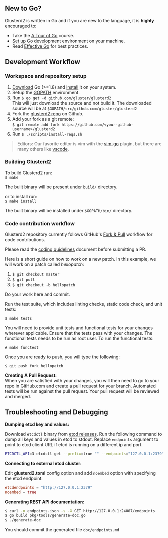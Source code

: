 ## New to Go?
Glusterd2 is written in Go and if you are new to the language, it is **highly** encouraged to:

* Take the [A Tour of Go](http://tour.golang.org/welcome/1) course.
* [Set up](https://golang.org/doc/code.html) Go development environment on your machine.
* Read [Effective Go](https://golang.org/doc/effective_go.html) for best practices.

## Development Workflow

### Workspace and repository setup

1. [Download](https://golang.org/dl/) Go (>=1.8) and [install](https://golang.org/doc/install) it on your system.
1. Setup the [GOPATH](http://www.g33knotes.org/2014/07/60-second-count-down-to-go.html) environment.
1. Run `$ go get -d github.com/gluster/glusterd2`  
   This will just download the source and not build it. The downloaded source will be at `$GOPATH/src/github.com/gluster/glusterd2`
1. Fork the [glusterd2 repo](https://github.com/gluster/glusterd2) on Github.  
1. Add your fork as a git remote:  
   `$ git remote add fork https://github.com/<your-github-username>/glusterd2`
1. Run `$ ./scripts/install-reqs.sh`

>  Editors: Our favorite editor is vim with the [vim-go](https://github.com/fatih/vim-go) plugin, but there are many others like [vscode](https://github.com/Microsoft/vscode-go).

### Building Glusterd2

To build Glusterd2 run:  
`$ make`

The built binary will be present under `build/` directory.

or to install run:  
`$ make install`

The built binary will be installed under `$GOPATH/bin/` directory.

### Code contribution workflow

Glusterd2 repository currently follows GitHub's [Fork & Pull](https://help.github.com/articles/about-pull-requests/) workflow for code contributions.

Please read the [coding guidelines](coding.md) document before submitting a PR.

Here is a short guide on how to work on a new patch.  In this example, we will work on a patch called *hellopatch*:

1. `$ git checkout master`
1. `$ git pull`
1. `$ git checkout -b hellopatch`

Do your work here and commit.

Run the test suite, which includes linting checks, static code check, and unit
tests:

`$ make tests`

You will need to provide unit tests and functional tests for your changes
wherever applicable. Ensure that the tests pass with your changes. The
functional tests needs to be run as root user. To run the functional tests:

`# make functest`

Once you are ready to push, you will type the following:

`$ git push fork hellopatch`

**Creating A Pull Request:**   
When you are satisfied with your changes, you will then need to go to your repo in GitHub.com and create a pull request for your branch. Automated tests will be run against the pull request. Your pull request will be reviewed and merged.

## Troubleshooting and Debugging

**Dumping etcd key and values:**

Download `etcdctl` binary from [etcd releases](https://github.com/coreos/etcd/releases).
Run the following command to dump all keys and values in etcd to stdout. Replace
`endpoints` argument to point to etcd client URL if etcd is running on a
different ip and port.

```sh
ETCDCTL_API=3 etcdctl get --prefix=true "" --endpoints="127.0.0.1:2379"
```

**Connecting to external etcd cluster:**

Edit **glusterd2.toml** config option and add `noembed` option with specifying
the etcd endpoint:

```toml
etcdendpoints = "http://127.0.0.1:2379"
noembed = true
```

**Generating REST API documentation:**

```sh
$ curl -o endpoints.json -s -X GET http://127.0.0.1:24007/endpoints
$ go build pkg/tools/generate-doc.go
$ ./generate-doc
```

You should commit the generated file `doc/endpoints.md`

